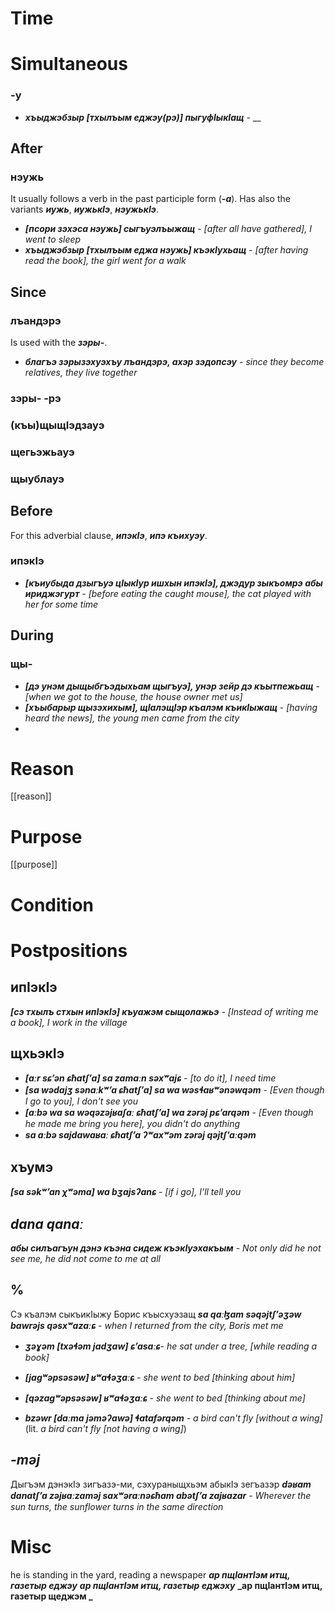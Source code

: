 # Time

# Simultaneous
### -у
- **_хъыджэбзыр [тхылъым еджэу(рэ)] пыгуфIыкIащ_** - __
## After
### нэужь
It usually follows a verb in the past participle form (**_-а_**). Has also the variants **_иужь_**, **_иужькIэ_**, **_нэужькIэ_**.

- **_[псори зэхэса нэужь] сыгъуэлъыжащ_** - _[after all have gathered], I went to sleep_
- **_хъыджэбзыр [тхылъым еджа нэужь] къэкӀухьащ_** - _[after having read the book], the girl went for a walk_
## Since
### лъандэрэ
Is used with the **_зэры-_**.

- **_благъэ зэрызэхуэхъу лъандэрэ, ахэр зэдопсэу_** - _since they become relatives, they live together_
### зэры- -рэ

### (къы)щыщIэдзауэ
### щегьэжьауэ
### щыублауэ
## Before
For this adverbial clause, **_ипэкIэ_**, **_ипэ къихуэу_**.

### ипэкIэ
- **_[къиубыда дзыгъуэ цIыкIур ишхын ипэкIэ], джэдур зыкъомрэ абы ириджэгурт_** - _[before eating the caught mouse], the cat played with her for some time_
## During
### щы-
- **_[дэ унэм  дыщыбгъэдыхьам щыгъуэ], унэр зейр дэ къытпежьащ_** - _[when we got to the house, the house owner met us]_
- **_[хъыбарыр щызэхихым], щIалэщIэр къалэм къикIыжащ_** - _[having heard the news], the young men came from the city_
- 
# Reason
[[reason]]

# Purpose
[[purpose]]

# Condition

# Postpositions
## ипIэкIэ
**_[сэ тхылъ стхын ипIэкIэ] къуажэм  сыщолажьэ_** - _[Instead of writing me a book], I work in the village_

## щхьэкIэ
- **_[aːr sɕʼən ɕħatʃʼa] sa zamaːn səxʷajɕ_** - _[to do it], I need time_
- **_[sa wədajʒ sənaːkʷʼa ɕħatʃʼa] sa wa wəsɬaʁʷənəwqəm_** - _[Even though I go to you], I don't see you_
- **_[aːbə wa sa wəqəzəjʁaʃaː ɕħatʃʼa] wa zərəj pɕʼarqəm_** - _[Even though he made me bring you here], you didn't do anything_
- **_sa aːbə sajdawaʁaː ɕħatʃʼa ʔʷaxʷəm zərəj qəjtʃʼaːqəm_**
## хъумэ
**_[sa səkʷʼan χʷəma] wa bʒajsʔanɕ_** - _[if i go], I'll tell you_


## **_dana qanaː_**
**_абы силъагъун дэнэ къэна сидеж къэкIуэхакъым_** - _Not only did he not see me, he did not come to me at all_

## %

Сэ къалэм сыкъикIыжу Борис къысхуэзащ
**_sa qaːɮam səqəjtʃʼəʒəw bawrəjs qəsxʷazaːɕ_** - _when I returned from the city, Boris met me_


- **_ʒəɣəm [txəɬəm jadʒaw] ɕʼasaːɕ_**- _he sat under a tree, [while reading a book]_
- **_[jagʷəpsəsəw] ʁʷaɬəʒaːɕ_** - _she went to bed [thinking about him]_
- **_[qəzagʷəpsəsəw] ʁʷaɬəʒaːɕ_** - _she went to bed [thinking about me]_

- **_bzəwr [daːma jəməʔawə] ɬatafərqəm_** - _a bird can't fly [without a wing]_ (lit. _a bird can't fly [not having a wing]_)
## **_-məj_**

Дыгъэм дэнэкIэ зигъазэ-ми, сэхураныщхьэм абыкIэ зегъазэр
**_dəʁam danatʃʼa zəjʁaːzaməj saxʷəraːnəɕħam abətʃʼa zajʁazar_** - _Wherever the sun turns, the sunflower turns in the same direction_


# Misc
he is standing in the yard, reading a newspaper
**_ар пщIантIэм итщ, газетыр еджэу_**
**_ар пщIантIэм итщ, газетыр еджэху_**
**_ар пщIантIэм итщ, газетыр щеджэм _**
